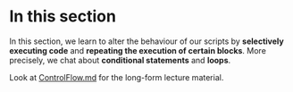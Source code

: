 # In this section

In this section, we learn to alter the behaviour of our scripts by __selectively executing code__ and __repeating the execution of certain blocks__. More precisely, we chat about __conditional statements__ and __loops__.

Look at [ControlFlow.md](https://github.com/mcataford/Learning/blob/master/IntroToPython/2.%20Python%20basics/ProgramBasics.md) for the long-form lecture material.